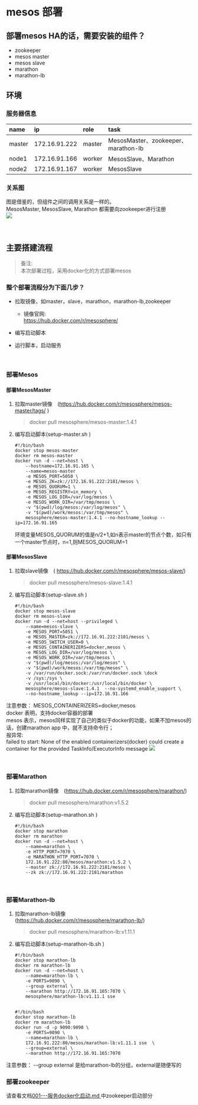 # mesos 部署  
## 部署mesos HA的话，需要安装的组件？  
- zookeeper 
- mesos master 
- mesos slave 
- marathon 
- marathon-lb  

## 环境  
### 服务器信息
|name|ip|role|task|  
|:--|:--|:--|:--| 
|master|172.16.91.222|master|MesosMaster、zookeeper、marathon-lb| 
|node1|172.16.91.166|worker|MesosSlave、Marathon| 
|node2|172.16.91.167|worker|MesosSlave|  
### 关系图 
图是借鉴的，但组件之间的调用关系是一样的。  
MesosMaster, MesosSlave, Marathon 都需要向zookeeper进行注册  
![](https://note.youdao.com/yws/public/resource/12ee10065fc6c44c1ff631ba40a40b06/xmlnote/B562735CA8FA470C8AB22B290CC793EA/18981)  
&ensp;  
&ensp;
## 主要搭建流程  
>备注:  
    本次部署过程，采用docker化的方式部署mesos  
### 整个部署流程分为下面几步？  
- 拉取镜像，如master，slave，marathon，marathon-lb,zookeeper  
    - 镜像官网:  
https://hub.docker.com/r/mesosphere/  
- 编写启动脚本  

- 运行脚本，启动服务   
&ensp;  
&ensp;
### 部署Mesos  
#### 部署MesosMaster 
1. 拉取master镜像&ensp;&ensp;(https://hub.docker.com/r/mesosphere/mesos-master/tags/ )  
    >docker pull mesosphere/mesos-master:1.4.1   
 
2. 编写启动脚本(setup-master.sh   )
    ```
    #!/bin/bash 
    docker stop mesos-master
    docker rm mesos-master
    docker run -d --net=host \
        --hostname=172.16.91.165 \
        --name=mesos-master
        -e MESOS_PORT=5050 \
        -e MESOS_ZK=zk://172.16.91.222:2181/mesos \
        -e MESOS_QUORUM=1 \
        -e MESOS_REGISTRY=in_memory \
        -e MESOS_LOG_DIR=/var/log/mesos \
        -e MESOS_WORK_DIR=/var/tmp/mesos \
        -v "$(pwd)/log/mesos:/var/log/mesos" \
        -v "$(pwd)/work/mesos:/var/tmp/mesos" \
        mesosphere/mesos-master:1.4.1 --no-hostname_lookup --ip=172.16.91.165
    ```   
    环境变量MESOS_QUORUM的值是n/2+1,如n表示master的节点个数，如只有一个master节点时，n=1,则MESOS_QUORUM=1
&ensp;
#### 部署MesosSlave  
1. 拉取slave镜像&ensp;&ensp;( https://hub.docker.com/r/mesosphere/mesos-slave/)  
    >docker  pull  mesosphere/mesos-slave:1.4.1   
2.  编写启动脚本(setup-slave.sh   )
    ```
    #!/bin/bash
    docker stop mesos-slave
    docker rm mesos-slave
    docker run -d --net=host --privileged \
        --name=mesos-slave \
        -e MESOS_PORT=5051 \
        -e MESOS_MASTER=zk://172.16.91.222:2181/mesos \
        -e MESOS_SWITCH_USER=0 \
        -e MESOS_CONTAINERIZERS=docker,mesos \
        -e MESOS_LOG_DIR=/var/log/mesos \
        -e MESOS_WORK_DIR=/var/tmp/mesos \
        -v "$(pwd)/log/mesos:/var/log/mesos" \
        -v "$(pwd)/work/mesos:/var/tmp/mesos" \
        -v /var/run/docker.sock:/var/run/docker.sock \dock
        -v /sys:/sys \
        -v /usr/local/bin/docker:/usr/local/bin/docker \
        mesosphere/mesos-slave:1.4.1  --no-systemd_enable_support \
        --no-hostname_lookup --ip=172.16.91.166
    ```  
注意参数：
MESOS_CONTAINERIZERS=docker,mesos  
docker 表明，支持docker容器的部署   
mesos 表示，mesos同样实现了自己的类似于docker的功能，如果不加mesos的话，创建marathon  app 中，就不支持命令行；   
报异常:  
 failed to start: None of the enabled containerizers(docker) could create a container for the provided TaskInfo/ExecutorInfo message 
![](https://note.youdao.com/yws/public/resource/005b9d9146ba9fe1df87371df7ef8da7/xmlnote/FC7D21D0C31A49A8A762380ADFFED14D/20120)  

&ensp;
### 部署Marathon  
1. 拉取marathon镜像&ensp;&ensp;(https://hub.docker.com/r/mesosphere/marathon/)
    >docker pull mesosphere/marathon:v1.5.2      
2. 编写启动脚本(setup-marathon.sh  )
    ```
    #!/bin/bash
    docker stop marathon
    docker rm marathon
    docker run -d --net=host \
        --name=marathon \
        -e HTTP_PORT=7070 \
        -e MARATHON_HTTP_PORT=7070 \
        172.16.91.222:80/mesos/marathon:v1.5.2 \
        --master zk://172.16.91.222:2181/mesos \
        --zk zk://172.16.91.222:2181/marathon
    ``` 
&ensp;
### 部署Marathon-lb  
1. 拉取marathon-lb镜像&ensp;&ensp;(https://hub.docker.com/r/mesosphere/marathon-lb/)  
    > docker pull mesosphere/marathon-lb:v1.11.1   
2. 编写启动脚本(setup-marathon-lb.sh   )
    ```
    #!/bin/bash
    docker stop marathon-lb
    docker rm marathon-lb
    docker run -d --net=host \
        --name=marathon-lb \
        -e PORTS=9090 \
        --group external \
        --marathon http://172.16.91.165:7070 \
        mesosphere/marathon-lb:v1.11.1 sse 
        

    #!/bin/bash
    docker stop marathon-lb
    docker rm marathon-lb
    docker run -d -p 9090:9090 \
        -e PORTS=9090 \
        --name=marathon-lb \
        172.16.91.222:80/mesos/marathon-lb:v1.11.1 sse  \
        --group=external \
        --marathon http://172.16.91.165:7070 

    ``` 
注意参数：
 --group external 是给marathon-lb的分组，external是随便写的
&ensp;
### 部署zookeeper  
请查看文档[001---服务docker化启动.md  ](https://github.com/xej520/Record-Share-Progress/blob/master/003---docker/001---%E6%9C%8D%E5%8A%A1docker%E5%8C%96%E5%90%AF%E5%8A%A8.md)中zookeeper启动部分  
